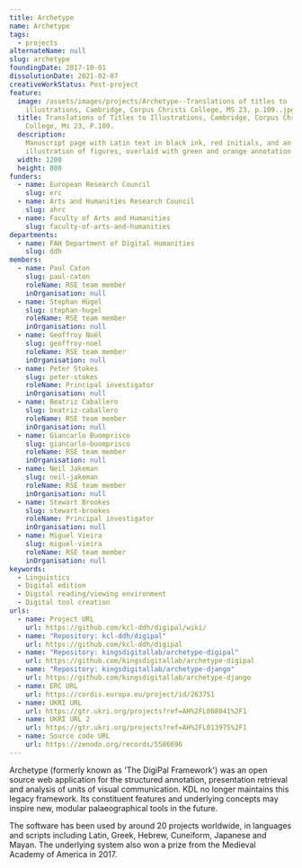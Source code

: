 ```yaml
---
title: Archetype
name: Archetype
tags:
  - projects
alternateName: null
slug: archetype
foundingDate: 2017-10-01
dissolutionDate: 2021-02-07
creativeWorkStatus: Post-project
feature:
  image: /assets/images/projects/Archetype--Translations of titles to
    illustrations, Cambridge, Corpus Christi College, MS 23, p.109..jpg
  title: Translations of Titles to Illustrations, Cambridge, Corpus Christi
    College, Ms 23, P.109.
  description:
    Manuscript page with Latin text in black ink, red initials, and an
    illustration of figures, overlaid with green and orange annotation boxes.
  width: 1200
  height: 800
funders:
  - name: European Research Council
    slug: erc
  - name: Arts and Humanities Research Council
    slug: ahrc
  - name: Faculty of Arts and Humanities
    slug: faculty-of-arts-and-humanities
departments:
  - name: FAH Department of Digital Humanities
    slug: ddh
members:
  - name: Paul Caton
    slug: paul-caton
    roleName: RSE team member
    inOrganisation: null
  - name: Stephan Hügel
    slug: stephan-hugel
    roleName: RSE team member
    inOrganisation: null
  - name: Geoffroy Noël
    slug: geoffroy-noel
    roleName: RSE team member
    inOrganisation: null
  - name: Peter Stokes
    slug: peter-stokes
    roleName: Principal investigator
    inOrganisation: null
  - name: Beatriz Caballero
    slug: beatriz-caballero
    roleName: RSE team member
    inOrganisation: null
  - name: Giancarlo Buomprisco
    slug: giancarlo-buomprisco
    roleName: RSE team member
    inOrganisation: null
  - name: Neil Jakeman
    slug: neil-jakeman
    roleName: RSE team member
    inOrganisation: null
  - name: Stewart Brookes
    slug: stewart-brookes
    roleName: Principal investigator
    inOrganisation: null
  - name: Miguel Vieira
    slug: miguel-vieira
    roleName: RSE team member
    inOrganisation: null
keywords:
  - Linguistics
  - Digital edition
  - Digital reading/viewing environment
  - Digital tool creation
urls:
  - name: Project URL
    url: https://github.com/kcl-ddh/digipal/wiki/
  - name: "Repository: kcl-ddh/digipal"
    url: https://github.com/kcl-ddh/digipal
  - name: "Repository: kingsdigitallab/archetype-digipal"
    url: https://github.com/kingsdigitallab/archetype-digipal
  - name: "Repository: kingsdigitallab/archetype-django"
    url: https://github.com/kingsdigitallab/archetype-django
  - name: ERC URL
    url: https://cordis.europa.eu/project/id/263751
  - name: UKRI URL
    url: https://gtr.ukri.org/projects?ref=AH%2FL008041%2F1
  - name: UKRI URL 2
    url: https://gtr.ukri.org/projects?ref=AH%2FL013975%2F1
  - name: Source code URL
    url: https://zenodo.org/records/5586696
---
```


Archetype (formerly known as 'The DigiPal Framework') was an open source web application for the structured annotation, presentation retrieval and analysis of units of visual communication. KDL no longer maintains this legacy framework. Its constituent features and underlying concepts may inspire new, modular palaeographical tools in the future.

The software has been used by around 20 projects worldwide, in languages and scripts including Latin, Greek, Hebrew, Cuneiform, Japanese and Mayan. The underlying system also won a prize from the Medieval Academy of America in 2017.
